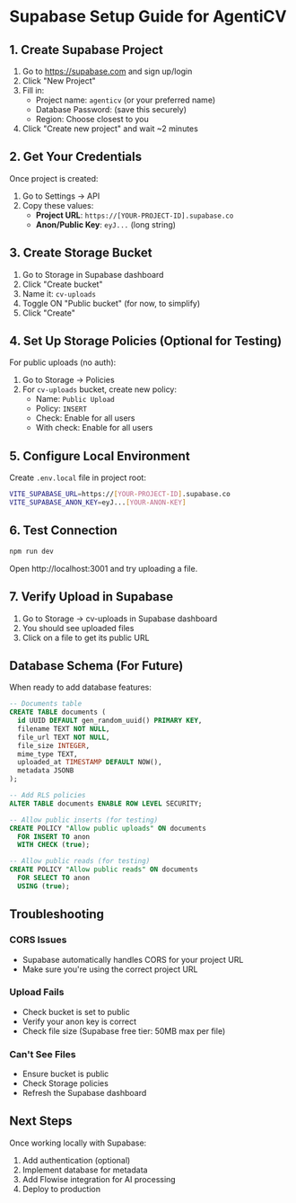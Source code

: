 # Supabase Setup Guide for AgentiCV

## 1. Create Supabase Project

1. Go to https://supabase.com and sign up/login
2. Click "New Project"
3. Fill in:
   - Project name: `agenticv` (or your preferred name)
   - Database Password: (save this securely)
   - Region: Choose closest to you
4. Click "Create new project" and wait ~2 minutes

## 2. Get Your Credentials

Once project is created:
1. Go to Settings → API
2. Copy these values:
   - **Project URL**: `https://[YOUR-PROJECT-ID].supabase.co`
   - **Anon/Public Key**: `eyJ...` (long string)

## 3. Create Storage Bucket

1. Go to Storage in Supabase dashboard
2. Click "Create bucket"
3. Name it: `cv-uploads`
4. Toggle ON "Public bucket" (for now, to simplify)
5. Click "Create"

## 4. Set Up Storage Policies (Optional for Testing)

For public uploads (no auth):
1. Go to Storage → Policies
2. For `cv-uploads` bucket, create new policy:
   - Name: `Public Upload`
   - Policy: `INSERT`
   - Check: Enable for all users
   - With check: Enable for all users

## 5. Configure Local Environment

Create `.env.local` file in project root:
```bash
VITE_SUPABASE_URL=https://[YOUR-PROJECT-ID].supabase.co
VITE_SUPABASE_ANON_KEY=eyJ...[YOUR-ANON-KEY]
```

## 6. Test Connection

```bash
npm run dev
```

Open http://localhost:3001 and try uploading a file.

## 7. Verify Upload in Supabase

1. Go to Storage → cv-uploads in Supabase dashboard
2. You should see uploaded files
3. Click on a file to get its public URL

## Database Schema (For Future)

When ready to add database features:

```sql
-- Documents table
CREATE TABLE documents (
  id UUID DEFAULT gen_random_uuid() PRIMARY KEY,
  filename TEXT NOT NULL,
  file_url TEXT NOT NULL,
  file_size INTEGER,
  mime_type TEXT,
  uploaded_at TIMESTAMP DEFAULT NOW(),
  metadata JSONB
);

-- Add RLS policies
ALTER TABLE documents ENABLE ROW LEVEL SECURITY;

-- Allow public inserts (for testing)
CREATE POLICY "Allow public uploads" ON documents
  FOR INSERT TO anon
  WITH CHECK (true);

-- Allow public reads (for testing)
CREATE POLICY "Allow public reads" ON documents
  FOR SELECT TO anon
  USING (true);
```

## Troubleshooting

### CORS Issues
- Supabase automatically handles CORS for your project URL
- Make sure you're using the correct project URL

### Upload Fails
- Check bucket is set to public
- Verify your anon key is correct
- Check file size (Supabase free tier: 50MB max per file)

### Can't See Files
- Ensure bucket is public
- Check Storage policies
- Refresh the Supabase dashboard

## Next Steps

Once working locally with Supabase:
1. Add authentication (optional)
2. Implement database for metadata
3. Add Flowise integration for AI processing
4. Deploy to production